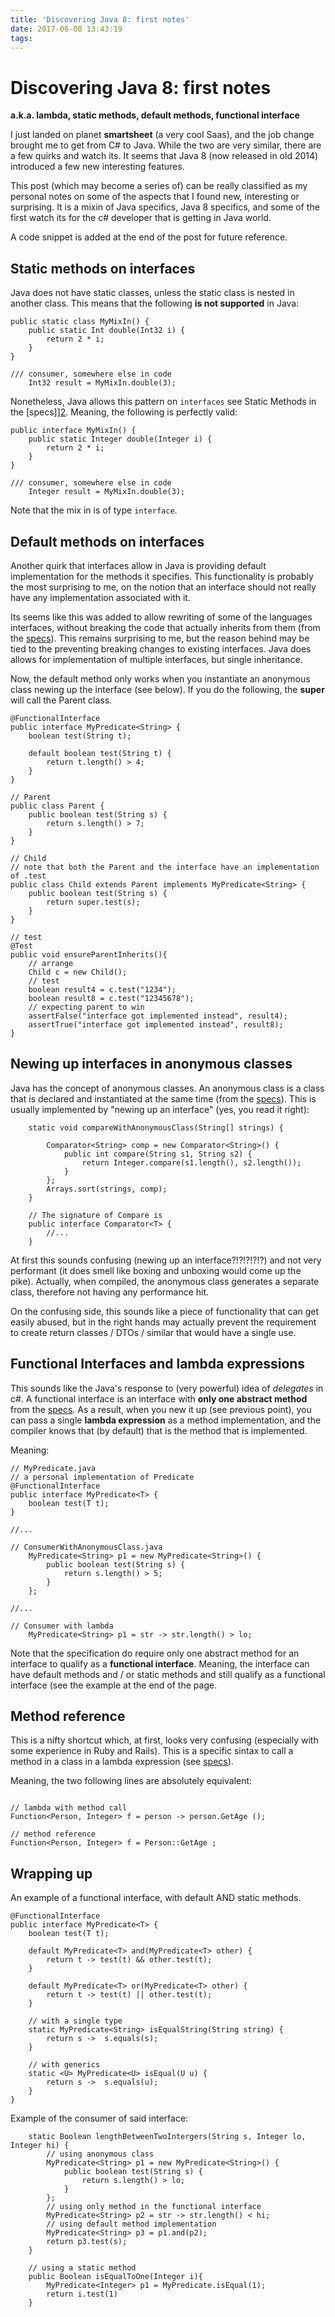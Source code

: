 ```yaml
---
title: 'Discovering Java 8: first notes'
date: 2017-06-08 13:43:19
tags:
---
```

# Discovering Java 8: first notes
**a.k.a. lambda, static methods, default methods, functional interface**

I just landed on planet **smartsheet** (a very cool Saas), and the job change brought me to get from C# to Java. While the two are very similar, there are a few quirks and watch its. It seems that Java 8 (now released in old 2014) introduced a few new interesting features.

This post (which may become a series of) can be really classified as my personal notes on some of the aspects that I found new, interesting or surprising. It is a mixin of Java specifics, Java 8 specifics, and some of the first watch its for the c# developer that is getting in Java world.

A code snippet is added at the end of the post for future reference. 

## Static methods on interfaces

Java does not have static classes, unless the static class is nested in another class. This means that the following **is not supported** in Java:

```
public static class MyMixIn() {
    public static Int double(Int32 i) {
        return 2 * i;
    }
}

/// consumer, somewhere else in code 
    Int32 result = MyMixIn.double(3);
``` 

Nonetheless, Java allows this pattern on `interfaces` see Static Methods in the [specs]][2]. Meaning, the following is perfectly valid:

```
public interface MyMixIn() {
    public static Integer double(Integer i) {
        return 2 * i;
    }
}

/// consumer, somewhere else in code 
    Integer result = MyMixIn.double(3);
```
Note that the mix in is of type `interface`.

## Default methods on interfaces
Another quirk that interfaces allow in Java is providing default implementation for the methods it specifies. This functionality is probably the most surprising to me, on the notion that an interface should not really have any implementation associated with it. 

Its seems like this was added to allow rewriting of some of the languages interfaces, without breaking the code that actually inherits from them (from the [specs][4]). This remains surprising to me, but the reason behind may be tied to the preventing breaking changes to existing interfaces. Java does allows for implementation of multiple interfaces, but single inheritance.

Now, the default method only works when you instantiate an anonymous class newing up the interface (see below). If you do the following, the **super** will call the Parent class.

```
@FunctionalInterface
public interface MyPredicate<String> {
    boolean test(String t);

    default boolean test(String t) {
        return t.length() > 4;
    }
}

// Parent
public class Parent {
    public boolean test(String s) {
        return s.length() > 7;
    }
}

// Child
// note that both the Parent and the interface have an implementation of .test
public class Child extends Parent implements MyPredicate<String> {
    public boolean test(String s) {
        return super.test(s);
    }
}

// test
@Test
public void ensureParentInherits(){
    // arrange
    Child c = new Child();
    // test
    boolean result4 = c.test("1234");
    boolean result8 = c.test("12345678");
    // expecting parent to win
    assertFalse("interface got implemented instead", result4);
    assertTrue("interface got implemented instead", result8);
}
```

## Newing up interfaces in anonymous classes
Java has the concept of anonymous classes. An anonymous class is a class that is declared and instantiated at the same time (from the [specs][1]). This is usually implemented by "newing up an interface" (yes, you read it right):

```
    static void compareWithAnonymousClass(String[] strings) {

        Comparator<String> comp = new Comparator<String>() {
            public int compare(String s1, String s2) {
                return Integer.compare(s1.length(), s2.length());
            }
        };
        Arrays.sort(strings, comp);
    }

    // The signature of Compare is
    public interface Comparator<T> {
        //...
    }
```
At first this sounds confusing (newing up an interface?!?!?!?!?) and not very performant (it does smell like boxing and unboxing would come up the pike). Actually, when compiled, the anonymous class generates a separate class, therefore not having any performance hit. 

On the confusing side, this sounds like a piece of functionality that can get easily abused, but in the right hands may actually prevent the requirement to create return classes / DTOs / similar that would have a single use.


## Functional Interfaces and lambda expressions
This sounds like the Java's response to (very powerful) idea of *delegates* in c#. A functional interface is an interface with **only one abstract method** from the [specs][3]. As a result, when you new it up (see previous point), you can pass a single **lambda expression** as a method implementation, and the compiler knows that (by default) that is the method that is implemented.

Meaning:

```
// MyPredicate.java
// a personal implementation of Predicate
@FunctionalInterface
public interface MyPredicate<T> {
    boolean test(T t);
}

//...

// ConsumerWithAnonymousClass.java
    MyPredicate<String> p1 = new MyPredicate<String>() {
        public boolean test(String s) {
            return s.length() > 5;
        }
    };

//...

// Consumer with lambda
    MyPredicate<String> p1 = str -> str.length() > lo;

```
Note that the specification do require only one abstract method for an interface to qualify as a **functional interface**. Meaning, the interface can have default methods and / or static methods and still qualify as a functional interface (see the example at the end of the page.

## Method reference
This is a nifty shortcut which, at first, looks very confusing (especially with some experience in Ruby and Rails). This is a specific sintax to call a method in a class in a lambda expression (see [specs][5]).

Meaning, the two following lines are absolutely equivalent:

```

// lambda with method call
Function<Person, Integer> f = person -> person.GetAge ();

// method reference
Function<Person, Integer> f = Person::GetAge ;
```

## Wrapping up

An example of a functional interface, with default AND static methods.
```
@FunctionalInterface
public interface MyPredicate<T> {
    boolean test(T t);

    default MyPredicate<T> and(MyPredicate<T> other) {
        return t -> test(t) && other.test(t);
    }

    default MyPredicate<T> or(MyPredicate<T> other) {
        return t -> test(t) || other.test(t);
    }

    // with a single type
    static MyPredicate<String> isEqualString(String string) {
        return s ->  s.equals(s);
    }

    // with generics
    static <U> MyPredicate<U> isEqual(U u) {
        return s ->  s.equals(u);
    }
}
```

Example of the consumer of said interface:
```
    static Boolean lengthBetweenTwoIntergers(String s, Integer lo, Integer hi) {
        // using anonymous class
        MyPredicate<String> p1 = new MyPredicate<String>() {
            public boolean test(String s) {
                return s.length() > lo;
            }
        };
        // using only method in the functional interface 
        MyPredicate<String> p2 = str -> str.length() < hi;
        // using default method implementation
        MyPredicate<String> p3 = p1.and(p2);
        return p3.test(s);
    }

    // using a static method
    public Boolean isEqualToOne(Integer i){
        MyPredicate<Integer> p1 = MyPredicate.isEqual(1);
        return i.test(1)
    } 
```


[1]:https://docs.oracle.com/javase/tutorial/java/javaOO/anonymousclasses.html
[2]:https://docs.oracle.com/javase/tutorial/java/IandI/defaultmethods.html#static
[3]:https://docs.oracle.com/javase/8/docs/api/java/lang/FunctionalInterface.html
[4]:https://docs.oracle.com/javase/tutorial/java/IandI/defaultmethods.html
[5]:https://docs.oracle.com/javase/tutorial/java/javaOO/methodreferences.html